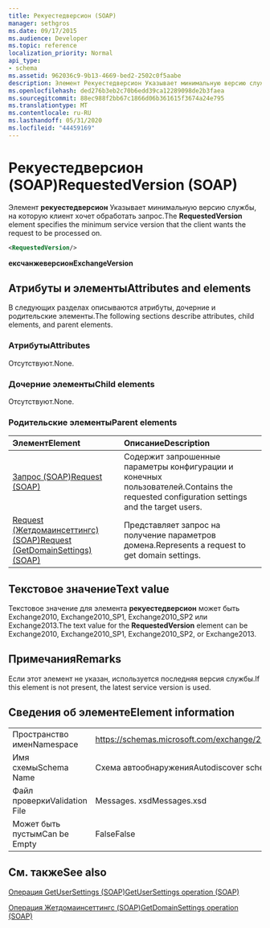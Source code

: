 ```yaml
---
title: Рекуестедверсион (SOAP)
manager: sethgros
ms.date: 09/17/2015
ms.audience: Developer
ms.topic: reference
localization_priority: Normal
api_type:
- schema
ms.assetid: 962036c9-9b13-4669-bed2-2502c0f5aabe
description: Элемент Рекуестедверсион Указывает минимальную версию службы, на которую клиент хочет обработать запрос.
ms.openlocfilehash: ded276b3eb2c70b6edd39ca12289098de2b3faea
ms.sourcegitcommit: 88ec988f2bb67c1866d06b361615f3674a24e795
ms.translationtype: MT
ms.contentlocale: ru-RU
ms.lasthandoff: 05/31/2020
ms.locfileid: "44459169"
---
```

# <a name="requestedversion-soap"></a><span data-ttu-id="51595-103">Рекуестедверсион (SOAP)</span><span class="sxs-lookup"><span data-stu-id="51595-103">RequestedVersion (SOAP)</span></span>

<span data-ttu-id="51595-104">Элемент **рекуестедверсион** Указывает минимальную версию службы, на которую клиент хочет обработать запрос.</span><span class="sxs-lookup"><span data-stu-id="51595-104">The **RequestedVersion** element specifies the minimum service version that the client wants the request to be processed on.</span></span> 
  
```XML
<RequestedVersion/>
```

 <span data-ttu-id="51595-105">**ексчанжеверсион**</span><span class="sxs-lookup"><span data-stu-id="51595-105">**ExchangeVersion**</span></span>
## <a name="attributes-and-elements"></a><span data-ttu-id="51595-106">Атрибуты и элементы</span><span class="sxs-lookup"><span data-stu-id="51595-106">Attributes and elements</span></span>

<span data-ttu-id="51595-107">В следующих разделах описываются атрибуты, дочерние и родительские элементы.</span><span class="sxs-lookup"><span data-stu-id="51595-107">The following sections describe attributes, child elements, and parent elements.</span></span>
  
### <a name="attributes"></a><span data-ttu-id="51595-108">Атрибуты</span><span class="sxs-lookup"><span data-stu-id="51595-108">Attributes</span></span>

<span data-ttu-id="51595-109">Отсутствуют.</span><span class="sxs-lookup"><span data-stu-id="51595-109">None.</span></span>
  
### <a name="child-elements"></a><span data-ttu-id="51595-110">Дочерние элементы</span><span class="sxs-lookup"><span data-stu-id="51595-110">Child elements</span></span>

<span data-ttu-id="51595-111">Отсутствуют.</span><span class="sxs-lookup"><span data-stu-id="51595-111">None.</span></span>
  
### <a name="parent-elements"></a><span data-ttu-id="51595-112">Родительские элементы</span><span class="sxs-lookup"><span data-stu-id="51595-112">Parent elements</span></span>

|<span data-ttu-id="51595-113">**Элемент**</span><span class="sxs-lookup"><span data-stu-id="51595-113">**Element**</span></span>|<span data-ttu-id="51595-114">**Описание**</span><span class="sxs-lookup"><span data-stu-id="51595-114">**Description**</span></span>|
|:-----|:-----|
|[<span data-ttu-id="51595-115">Запрос (SOAP)</span><span class="sxs-lookup"><span data-stu-id="51595-115">Request (SOAP)</span></span>](request-soap.md) <br/> |<span data-ttu-id="51595-116">Содержит запрошенные параметры конфигурации и конечных пользователей.</span><span class="sxs-lookup"><span data-stu-id="51595-116">Contains the requested configuration settings and the target users.</span></span>  <br/> |
|[<span data-ttu-id="51595-117">Request (Жетдомаинсеттингс) (SOAP)</span><span class="sxs-lookup"><span data-stu-id="51595-117">Request (GetDomainSettings) (SOAP)</span></span>](request-getdomainsettingssoap.md) <br/> |<span data-ttu-id="51595-118">Представляет запрос на получение параметров домена.</span><span class="sxs-lookup"><span data-stu-id="51595-118">Represents a request to get domain settings.</span></span>  <br/> |
   
## <a name="text-value"></a><span data-ttu-id="51595-119">Текстовое значение</span><span class="sxs-lookup"><span data-stu-id="51595-119">Text value</span></span>

<span data-ttu-id="51595-120">Текстовое значение для элемента **рекуестедверсион** может быть Exchange2010, Exchange2010_SP1, Exchange2010_SP2 или Exchange2013.</span><span class="sxs-lookup"><span data-stu-id="51595-120">The text value for the **RequestedVersion** element can be Exchange2010, Exchange2010_SP1, Exchange2010_SP2, or Exchange2013.</span></span>
  
## <a name="remarks"></a><span data-ttu-id="51595-121">Примечания</span><span class="sxs-lookup"><span data-stu-id="51595-121">Remarks</span></span>

<span data-ttu-id="51595-122">Если этот элемент не указан, используется последняя версия службы.</span><span class="sxs-lookup"><span data-stu-id="51595-122">If this element is not present, the latest service version is used.</span></span>
  
## <a name="element-information"></a><span data-ttu-id="51595-123">Сведения об элементе</span><span class="sxs-lookup"><span data-stu-id="51595-123">Element information</span></span>

|||
|:-----|:-----|
|<span data-ttu-id="51595-124">Пространство имен</span><span class="sxs-lookup"><span data-stu-id="51595-124">Namespace</span></span>  <br/> |https://schemas.microsoft.com/exchange/2010/Autodiscover  <br/> |
|<span data-ttu-id="51595-125">Имя схемы</span><span class="sxs-lookup"><span data-stu-id="51595-125">Schema Name</span></span>  <br/> |<span data-ttu-id="51595-126">Схема автообнаружения</span><span class="sxs-lookup"><span data-stu-id="51595-126">Autodiscover schema</span></span>  <br/> |
|<span data-ttu-id="51595-127">Файл проверки</span><span class="sxs-lookup"><span data-stu-id="51595-127">Validation File</span></span>  <br/> |<span data-ttu-id="51595-128">Messages. xsd</span><span class="sxs-lookup"><span data-stu-id="51595-128">Messages.xsd</span></span>  <br/> |
|<span data-ttu-id="51595-129">Может быть пустым</span><span class="sxs-lookup"><span data-stu-id="51595-129">Can be Empty</span></span>  <br/> |<span data-ttu-id="51595-130">False</span><span class="sxs-lookup"><span data-stu-id="51595-130">False</span></span>  <br/> |
   
## <a name="see-also"></a><span data-ttu-id="51595-131">См. также</span><span class="sxs-lookup"><span data-stu-id="51595-131">See also</span></span>



[<span data-ttu-id="51595-132">Операция GetUserSettings (SOAP)</span><span class="sxs-lookup"><span data-stu-id="51595-132">GetUserSettings operation (SOAP)</span></span>](getusersettings-operation-soap.md)
  
[<span data-ttu-id="51595-133">Операция Жетдомаинсеттингс (SOAP)</span><span class="sxs-lookup"><span data-stu-id="51595-133">GetDomainSettings operation (SOAP)</span></span>](getdomainsettings-operation-soap.md)

